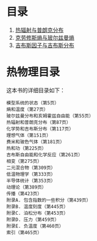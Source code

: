 # 目录


1. [热辐射与普朗克分布](/02_GPT/01_StatPhys/1-001.md)
2. [克劳修斯熵与玻尔兹曼熵](/02_GPT/01_StatPhys/1-002.md)
3. [吉布斯因子与吉布斯分布](/02_GPT/01_StatPhys/1-003.md)



# 热物理目录


这本书的详细目录如下：
```
模型系统的状态（第5页）
熵和温度（第27页）
玻尔兹曼分布和亥姆霍兹自由能（第55页）
热辐射和普朗克分布（第87页）
化学势和吉布斯分布（第117页）
理想气体（第151页）
费米和玻色气体（第181页）
热和功（第225页）
吉布斯自由能和化学反应（第261页）
相变（第275页）
二元混合物（第309页）
低温物理学（第333页）
半导体统计（第353页）
动理论（第389页）
传播（第423页）
附录A. 包含指数的一些积分（第439页）
附录B. 温度刻度（第445页）
附录C. 泊松分布（第453页）
附录D. 压力（第459页）
附录E. 负温度（第460页）
索引（第465页） 
```
